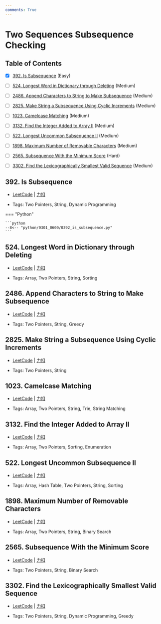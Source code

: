 ```yaml
---
comments: True
---
```


# Two Sequences Subsequence Checking

## Table of Contents

- [x] [392. Is Subsequence](#392-is-subsequence) (Easy)
- [ ] [524. Longest Word in Dictionary through Deleting](#524-longest-word-in-dictionary-through-deleting) (Medium)
- [ ] [2486. Append Characters to String to Make Subsequence](#2486-append-characters-to-string-to-make-subsequence) (Medium)
- [ ] [2825. Make String a Subsequence Using Cyclic Increments](#2825-make-string-a-subsequence-using-cyclic-increments) (Medium)
- [ ] [1023. Camelcase Matching](#1023-camelcase-matching) (Medium)
- [ ] [3132. Find the Integer Added to Array II](#3132-find-the-integer-added-to-array-ii) (Medium)
- [ ] [522. Longest Uncommon Subsequence II](#522-longest-uncommon-subsequence-ii) (Medium)
- [ ] [1898. Maximum Number of Removable Characters](#1898-maximum-number-of-removable-characters) (Medium)
- [ ] [2565. Subsequence With the Minimum Score](#2565-subsequence-with-the-minimum-score) (Hard)
- [ ] [3302. Find the Lexicographically Smallest Valid Sequence](#3302-find-the-lexicographically-smallest-valid-sequence) (Medium)


## 392. Is Subsequence

-    [LeetCode](https://leetcode.com/problems/is-subsequence/) | [力扣](https://leetcode.cn/problems/is-subsequence/)

-   Tags: Two Pointers, String, Dynamic Programming

=== "Python"

    ```python
    --8<-- "python/0301_0600/0392_is_subsequence.py"
    ```



## 524. Longest Word in Dictionary through Deleting

-    [LeetCode](https://leetcode.com/problems/longest-word-in-dictionary-through-deleting/) | [力扣](https://leetcode.cn/problems/longest-word-in-dictionary-through-deleting/)

-   Tags: Array, Two Pointers, String, Sorting



## 2486. Append Characters to String to Make Subsequence

-    [LeetCode](https://leetcode.com/problems/append-characters-to-string-to-make-subsequence/) | [力扣](https://leetcode.cn/problems/append-characters-to-string-to-make-subsequence/)

-   Tags: Two Pointers, String, Greedy



## 2825. Make String a Subsequence Using Cyclic Increments

-    [LeetCode](https://leetcode.com/problems/make-string-a-subsequence-using-cyclic-increments/) | [力扣](https://leetcode.cn/problems/make-string-a-subsequence-using-cyclic-increments/)

-   Tags: Two Pointers, String



## 1023. Camelcase Matching

-    [LeetCode](https://leetcode.com/problems/camelcase-matching/) | [力扣](https://leetcode.cn/problems/camelcase-matching/)

-   Tags: Array, Two Pointers, String, Trie, String Matching



## 3132. Find the Integer Added to Array II

-    [LeetCode](https://leetcode.com/problems/find-the-integer-added-to-array-ii/) | [力扣](https://leetcode.cn/problems/find-the-integer-added-to-array-ii/)

-   Tags: Array, Two Pointers, Sorting, Enumeration



## 522. Longest Uncommon Subsequence II

-    [LeetCode](https://leetcode.com/problems/longest-uncommon-subsequence-ii/) | [力扣](https://leetcode.cn/problems/longest-uncommon-subsequence-ii/)

-   Tags: Array, Hash Table, Two Pointers, String, Sorting



## 1898. Maximum Number of Removable Characters

-    [LeetCode](https://leetcode.com/problems/maximum-number-of-removable-characters/) | [力扣](https://leetcode.cn/problems/maximum-number-of-removable-characters/)

-   Tags: Array, Two Pointers, String, Binary Search



## 2565. Subsequence With the Minimum Score

-    [LeetCode](https://leetcode.com/problems/subsequence-with-the-minimum-score/) | [力扣](https://leetcode.cn/problems/subsequence-with-the-minimum-score/)

-   Tags: Two Pointers, String, Binary Search



## 3302. Find the Lexicographically Smallest Valid Sequence

-    [LeetCode](https://leetcode.com/problems/find-the-lexicographically-smallest-valid-sequence/) | [力扣](https://leetcode.cn/problems/find-the-lexicographically-smallest-valid-sequence/)

-   Tags: Two Pointers, String, Dynamic Programming, Greedy



